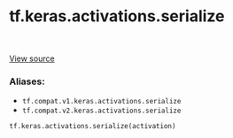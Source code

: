 <div itemscope itemtype="http://developers.google.com/ReferenceObject">
<meta itemprop="name" content="tf.keras.activations.serialize" />
<meta itemprop="path" content="Stable" />
</div>

# tf.keras.activations.serialize

<!-- Insert buttons -->

<table class="tfo-notebook-buttons tfo-api" align="left">
</table>

<a target="_blank" href="/code/stable/tensorflow/python/keras/activations.py">View source</a>



<!-- Start diff -->


### Aliases:

* `tf.compat.v1.keras.activations.serialize`
* `tf.compat.v2.keras.activations.serialize`


``` python
tf.keras.activations.serialize(activation)
```



<!-- Placeholder for "Used in" -->
